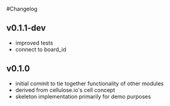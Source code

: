 #Changelog

## v0.1.1-dev

- improved tests
- connect to board_id

## v0.1.0

- initial commit to tie together functionality of other modules
- derived from cellulose.io's cell concept
- skeleton implementation primarily for demo purposes
